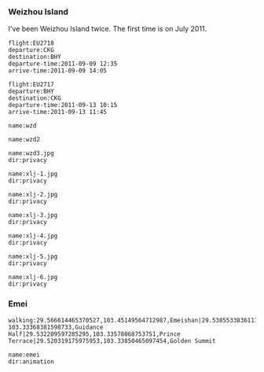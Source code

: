 
### Weizhou Island

I've been Weizhou Island twice. The first time is on July 2011.


```<a-flight>
flight:EU2718
departure:CKG
destination:BHY
departure-time:2011-09-09 12:35
arrive-time:2011-09-09 14:05
```

```<a-flight>
flight:EU2717
departure:BHY
destination:CKG
departure-time:2011-09-13 10:15
arrive-time:2011-09-13 11:45
```

<a-secret name="zwd" autoload></a-secret>

```<a-img>
name:wzd
```

```<a-img>
name:wzd2
```

```<a-img>
name:wzd3.jpg
dir:privacy
```

<a-secret name="shapingpark" autoload></a-secret>

<a-secret name="zounian" autoload></a-secret>

<a-secret name="dy" autoload></a-secret>

<a-secret name="apple" autoload></a-secret>

<a-secret name="lxm" autoload></a-secret>

<a-secret name="zx" autoload></a-secret>

<a-secret name="lu" autoload></a-secret>

<a-secret name="wxj" autoload></a-secret>

```<a-img>
name:xlj-1.jpg
dir:privacy
```

```<a-img>
name:xlj-2.jpg
dir:privacy
```

```<a-img>
name:xlj-3.jpg
dir:privacy
```

```<a-img>
name:xlj-4.jpg
dir:privacy
```

```<a-img>
name:xlj-5.jpg
dir:privacy
```

```<a-img>
name:xlj-6.jpg
dir:privacy
```


### Emei

```<a-map>
walking:29.566614465370527,103.45149564712987,Emeishan|29.53855338361171, 103.33368381598733,Guidance Half|29.532209597285295,103.33578068753751,Prince Terrace|29.520319175975953,103.33850465097454,Golden Summit
```

```<a-img>
name:emei
dir:animation
```

